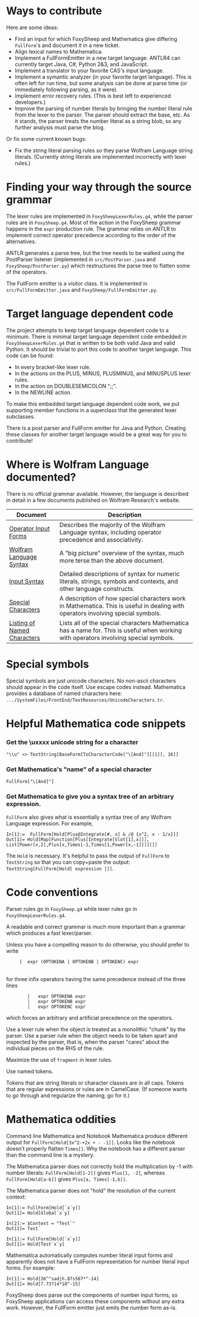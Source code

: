 # Ways to contribute
Here are some ideas:

* Find an input for which FoxySheep and Mathematica give differing `FullForm`'s and document it in a new ticket.
* Align lexical names to Mathematica. 
* Implement a FullFormEmitter in a new target language. ANTLR4 can currently target Java, C#, Python 2&3, and JavaScript.
* Implement a translator to your favorite CAS's input language.
* Implement a symantic analyzer (in your favorite target language). This is often left for run time, but some analysis can be done at parse time (or immediately following parsing, as it were).
* Implement error recovery rules. (This is best left to experienced developers.)
* Improve the parsing of number literals by bringing the number literal rule from the lexer to the parser. The parser should extract the base, etc. As it stands, the parser treats the number literal as a string blob, so any further analysis must parse the blog. 

Or fix some current known bugs:

* Fix the string literal parsing rules so they parse Wolfram Language string literals. (Currently string literals are implemented incorrectly with lexer rules.)

# Finding your way through the source grammar
The lexer rules are implemented in `FoxySheepLexerRules.g4`, while the parser rules are in `FoxySheep.g4`. Most of the action in the FoxySheep grammar happens in the `expr` production rule. The grammar relies on ANTLR to implement correct operator precedence according to the order of the alternatives.

ANTLR generates a parse tree, but the tree needs to be walked using the PostParser listener (implemented in `src/PostParser.java` and `FoxySheep/PostParser.py`) which restructures the parse tree to flatten some of the operators.

The FullForm emitter is a visitor class. It is implemented in `src/FullFormEmitter.java` and `FoxySheep/FullFormEmitter.py`.

# Target language dependent code
The project attempts to keep target language dependent code to a minimum. There is minimal target language dependent code embedded in `FoxySheepLexerRules.g4` that is written to be both valid Java and valid Python. It should be trivial to port this code to another target language. This code can be found:

 * In every bracket-like lexer rule.
 * In the actions on the PLUS, MINUS, PLUSMINUS, and MINUSPLUS lexer rules.
 * In the action on DOUBLESEMICOLON ";;".
 * In the NEWLINE action.

To make this embedded target language dependent code work, we put supporting member functions in a superclass that the generated lexer subclasses. 

There is a post parser and FullForm emitter for Java and Python. Creating these classes for another target language would be a great way for you to contribute! 


# Where is Wolfram Language documented?
There is no official grammar available. However, the language is described in detail in a few documents published on Wolfram Research's website.

| Document | Description |
|----------|-------------|
| [Operator Input Forms](http://reference.wolfram.com/language/tutorial/OperatorInputForms.html) | Describes the majority of the Wolfram Language syntax, including operator precedence and associativity. |
| [Wolfram Language Syntax](http://reference.wolfram.com/language/guide/Syntax.html) | A "big picture" overview of the syntax, much more terse than the above document. |
| [Input Syntax](http://reference.wolfram.com/language/tutorial/InputSyntax.html) | Detailed descriptions of syntax for numeric literals, strings, symbols and contexts, and other language constructs. |
| [Special Characters](http://reference.wolfram.com/language/tutorial/SpecialCharacters-MathematicalAndOtherNotation.html) | A description of how special characters work in Mathematica. This is useful in dealing with operators involving special symbols. |
| [Listing of Named Characters](http://reference.wolfram.com/language/guide/ListingOfNamedCharacters.html) | Lists all of the special characters Mathematica has a name for. This is useful when working with operators involving special symbols. |

# Special symbols
Special symbols are just unicode characters. No non-ascii characters should appear in the code itself. Use escape codes instead. Mathematica provides a database of named characters here: `.../SystemFiles/FrontEnd/TextResources/UnicodeCharacters.tr`.

# Helpful Mathematica code snippets

### Get the \uxxxx unicode string for a character
`"\\u" <> TextString[BaseForm[ToCharacterCode["\[And]"][[1]], 16]]` 

### Get Mathematica's "name" of a special character
`FullForm["\[And]"]`

### Get Mathematica to give you a syntax tree of an arbitrary expression.
`FullForm` also gives what is essentially a syntax tree of any Wolfram Language expression. For example,

```
In[1]:=  FullForm[Hold[Plus@Integrate[#, x] & /@ {x^2, x - 1/x}]]
Out[1]= Hold[Map[Function[Plus[Integrate[Slot[1],x]]],
List[Power[x,2],Plus[x,Times[-1,Times[1,Power[x,-1]]]]]]]
```

The `Hold` is necessary. It's helpful to pass the output of `FullForm` to `TextString` so that you can copy+paste the output: `TextString[FullForm[Hold[ expression ]]]`.

# Code conventions

Parser rules go in `FoxySheep.g4` while lexer rules go in `FoxySheepLexerRules.g4`.

A readable and correct grammar is much more important than a grammar which produces a fast lexer/parser.

Unless you have a compelling reason to do otherwise, you should prefer to write<br>
```
	 |	expr (OPTOKENA | OPTOKENB | OPTOKENC) expr 
```
<br>for three infix operators having the same precedence instead of the three lines

```
		|	expr OPTOKENA expr 
		|	expr OPTOKENB expr 
		|	expr OPTOKENC expr 
```

which forces an arbitrary and artificial precedence on the operators.

Use a lexer rule when the object is treated as a monolithic "chunk" by the parser. Use a parser rule when the object needs to be taken apart and inspected by the parser, that is, when the parser "cares" about the individual pieces on the RHS of the rule.

Maximize the use of `fragment` in lexer rules.

Use named tokens.

Tokens that are string literals or character classes are in all caps. Tokens that are regular expressions or rules are in CamelCase. (If someone wants to go through and regularize the naming, go for it.)

# Mathematica oddities
Command line Mathematica and Notebook Mathematica produce different output for `FullForm[Hold[3x^2-+2x + - -1]]`. Looks like the notebook doesn't properly flatten `Times[]`. Why the notebook has a different parser than the command line is a mystery.

The Mathematica parser does not correctly hold the multiplication by -1 with number literals: `FullForm[Hold[1-2]]` gives `Plus[1, -2]`, whereas `FullForm[Hold[a-b]]` gives `Plus[a, Times[-1,b]]`.

The Mathematica parser does not "hold" the resolution of the current context:

```
In[1]:= FullForm[Hold[`x`y]]
Out[1]= Hold[Global`x`y]

In[2]:= $Context = "Test`"
Out[2]= Test`

In[1]:= FullForm[Hold[`x`y]]
Out[1]= Hold[Test`x`y]
```

Mathematica automatically computes number literal input forms and apparently does not have a FullForm representation for number literal input forms. For example:

```
In[1]:= Hold[36^^sadjh.87s567*^-14]
Out[1]= Hold[7.73714*10^-15]
```
FoxySheep does parse out the components of number input forms, so FoxySheep applications can access these components without any extra work. However, the FullForm emitter just emits the number form as-is.